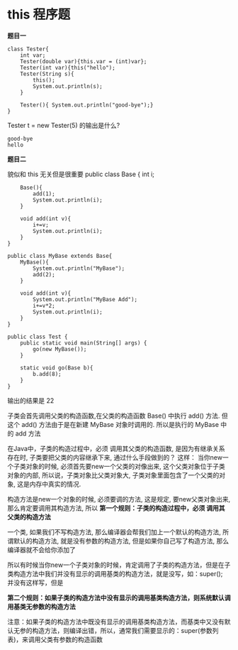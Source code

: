 # this 程序题

**题目一**

    class Tester{
        int var;
        Tester(double var){this.var = (int)var};
        Tester(int var){this("hello");
        Tester(String s){
            this();
            System.out.println(s);
        }

        Tester(){ System.out.println("good-bye");}
    }

Tester t = new Tester(5) 的输出是什么?

    good-bye
    hello


**题目二**

貌似和 this 无关但是很重要
    public class Base {
    	int i;

    	Base(){
    		add(1);
    		System.out.println(i);
    	}

    	void add(int v){
    		i+=v;
    		System.out.println(i);
    	}
    }

    public class MyBase extends Base{
    	MyBase(){
    		System.out.println("MyBase");
    		add(2);
    	}

    	void add(int v){
    		System.out.println("MyBase Add");
    		i+=v*2;
    		System.out.println(i);
    	}
    }

    public class Test {
    	public static void main(String[] args) {
    		go(new MyBase());
    	}

    	static void go(Base b){
    		b.add(8);
    	}
    }

输出的结果是 22

子类会首先调用父类的构造函数,在父类的构造函数 Base() 中执行 add() 方法. 但这个 add() 方法由于是在新建 MyBase 对象时调用的. 所以是执行的 MyBase 中的 add 方法

在Java中，子类的构造过程中，必须 调用其父类的构造函数,
是因为有继承关系存在时,
子类要把父类的内容继承下来,
通过什么手段做到的？
这样：
当你new一个子类对象的时候,
必须首先要new一个父类的对像出来,
这个父类对象位于子类对象的内部,
所以说，子类对象比父类对象大,
子类对象里面包含了一个父类的对象,
这是内存中真实的情况.

构造方法是new一个对象的时候,
必须要调的方法,
这是规定,
要new父类对象出来,
那么肯定要调用其构造方法,
所以
**第一个规则：子类的构造过程中，必须 调用其父类的构造方法**

一个类,
如果我们不写构造方法,
那么编译器会帮我们加上一个默认的构造方法,
所谓默认的构造方法,
就是没有参数的构造方法,
但是如果你自己写了构造方法,
那么编译器就不会给你添加了

所以有时候当你new一个子类对象的时候，肯定调用了子类的构造方法，但是在子类构造方法中我们并没有显示的调用基类的构造方法，就是没写，如：super(); 并没有这样写，但是

**第二个规则：如果子类的构造方法中没有显示的调用基类构造方法，则系统默认调用基类无参数的构造方法**

注意：如果子类的构造方法中既没有显示的调用基类构造方法，而基类中又没有默认无参的构造方法，则编译出错，所以，通常我们需要显示的：super(参数列表)，来调用父类有参数的构造函数

